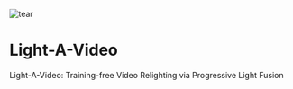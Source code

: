 ![tear](https://github.com/user-attachments/assets/c36a5298-4479-4f61-b25b-f222f320bb40)
# Light-A-Video
Light-A-Video: Training-free Video Relighting via Progressive Light Fusion
